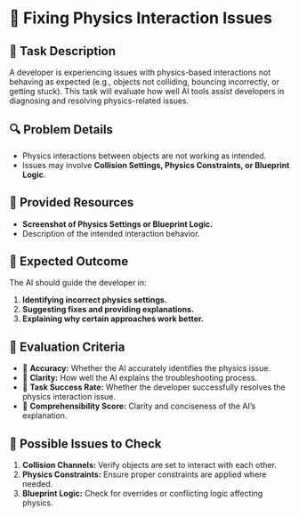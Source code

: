 # 🐛 Fixing Physics Interaction Issues

## 📌 Task Description
A developer is experiencing issues with physics-based interactions not behaving as expected (e.g., objects not colliding, bouncing incorrectly, or getting stuck). This task will evaluate how well AI tools assist developers in diagnosing and resolving physics-related issues.

## 🔍 Problem Details
- Physics interactions between objects are not working as intended.  
- Issues may involve **Collision Settings, Physics Constraints, or Blueprint Logic**.  

## 📁 Provided Resources
- **Screenshot of Physics Settings or Blueprint Logic.**  
- Description of the intended interaction behavior.  

## 🔨 Expected Outcome
The AI should guide the developer in:
1. **Identifying incorrect physics settings.**  
2. **Suggesting fixes and providing explanations.**  
3. **Explaining why certain approaches work better.**  

## 📐 Evaluation Criteria
- 📐 **Accuracy:** Whether the AI accurately identifies the physics issue.  
- 📝 **Clarity:** How well the AI explains the troubleshooting process.  
- 📌 **Task Success Rate:** Whether the developer successfully resolves the physics interaction issue.  
- 💬 **Comprehensibility Score:** Clarity and conciseness of the AI’s explanation.  

## 📂 Possible Issues to Check
1. **Collision Channels:** Verify objects are set to interact with each other.  
2. **Physics Constraints:** Ensure proper constraints are applied where needed.  
3. **Blueprint Logic:** Check for overrides or conflicting logic affecting physics.  
